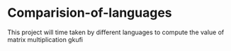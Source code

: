 # Comparision-of-languages
This project will time taken by different languages to compute the value of matrix multiplication
gkufi
